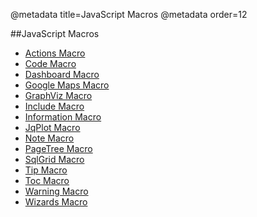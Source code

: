 @metadata title=JavaScript Macros
@metadata order=12

[actions]: /pylabsdoc/#/alkiradocs/MacroActions
[code]: /pylabsdoc/#/alkiradocs/MacroCode
[dashboard]: /pylabsdoc/#/alkiradocs/MacroDashboard
[maps]: /pylabsdoc/#/alkiradocs/MacroGoogleMaps
[graphviz]: /pylabsdoc/#/alkiradocs/MacroGraphViz
[include]: /pylabsdoc/#/alkiradocs/MacroInclude
[info]: /pylabsdoc/#/alkiradocs/MacroInformation
[jqplot]: /pylabsdoc/#/alkiradocs/MacroJqPlot/MacroJqPlot
[note]: /pylabsdoc/#/alkiradocs/MacroNote
[pagetree]: /pylabsdoc/#/alkiradocs/MacroPageTree
[sqlgrid]: /pylabsdoc/#/alkiradocs/MacroSqlGrid
[tip]: /pylabsdoc/#/alkiradocs/MacroTip
[toc]: /pylabsdoc/#/alkiradocs/MacroToc
[warning]: /pylabsdoc/#/alkiradocs/MacroWarning
[wizard]: /pylabsdoc/#/alkiradocs/MacroWizard

##JavaScript Macros
* [Actions Macro][actions]  
* [Code Macro][code]  
* [Dashboard Macro][dashboard]  
* [Google Maps Macro][maps]  
* [GraphViz Macro][graphviz]  
* [Include Macro][include]
* [Information Macro][info] 
* [JqPlot Macro][jqplot]  
* [Note Macro][note]
* [PageTree Macro][pagetree]  
* [SqlGrid Macro][sqlgrid]  
* [Tip Macro][tip]
* [Toc Macro][toc]  
* [Warning Macro][warning]
* [Wizards Macro][wizard]  

